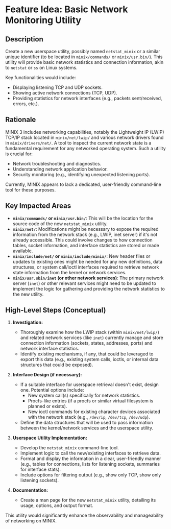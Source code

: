 # Feature Idea: Basic Network Monitoring Utility

## Description

Create a new userspace utility, possibly named `netstat_minix` or a similar unique identifier (to be located in `minix/commands/` or `minix/usr.bin/`). This utility will provide basic network statistics and connection information, akin to `netstat` or `ss` on Linux systems.

Key functionalities would include:

*   Displaying listening TCP and UDP sockets.
*   Showing active network connections (TCP, UDP).
*   Providing statistics for network interfaces (e.g., packets sent/received, errors, etc.).

## Rationale

MINIX 3 includes networking capabilities, notably the Lightweight IP (LWIP) TCP/IP stack located in `minix/net/lwip/` and various network drivers found in `minix/drivers/net/`. A tool to inspect the current network state is a fundamental requirement for any networked operating system. Such a utility is crucial for:

*   Network troubleshooting and diagnostics.
*   Understanding network application behavior.
*   Security monitoring (e.g., identifying unexpected listening ports).

Currently, MINIX appears to lack a dedicated, user-friendly command-line tool for these purposes.

## Key Impacted Areas

*   **`minix/commands/` or `minix/usr.bin/`**: This will be the location for the source code of the new `netstat_minix` utility.
*   **`minix/net/`**: Modifications might be necessary to expose the required information from the network stack (e.g., LWIP, inet server) if it's not already accessible. This could involve changes to how connection tables, socket information, and interface statistics are stored or made available.
*   **`minix/include/net/` or `minix/include/minix/`**: New header files or updates to existing ones might be needed for any new definitions, data structures, or system call/ioctl interfaces required to retrieve network state information from the kernel or network services.
*   **`minix/usr.sbin/inet` (or other network services)**: The primary network server (`inet`) or other relevant services might need to be updated to implement the logic for gathering and providing the network statistics to the new utility.

## High-Level Steps (Conceptual)

1.  **Investigation:**
    *   Thoroughly examine how the LWIP stack (within `minix/net/lwip/`) and related network services (like `inet`) currently manage and store connection information (sockets, states, addresses, ports) and network interface statistics.
    *   Identify existing mechanisms, if any, that could be leveraged to export this data (e.g., existing system calls, ioctls, or internal data structures that could be exposed).

2.  **Interface Design (if necessary):**
    *   If a suitable interface for userspace retrieval doesn't exist, design one. Potential options include:
        *   New system call(s) specifically for network statistics.
        *   Procfs-like entries (if a procfs or similar virtual filesystem is planned or exists).
        *   New ioctl commands for existing character devices associated with the network stack (e.g., `/dev/ip`, `/dev/tcp`, `/dev/udp`).
    *   Define the data structures that will be used to pass information between the kernel/network services and the userspace utility.

3.  **Userspace Utility Implementation:**
    *   Develop the `netstat_minix` command-line tool.
    *   Implement logic to call the new/existing interfaces to retrieve data.
    *   Format and display the information in a clear, user-friendly manner (e.g., tables for connections, lists for listening sockets, summaries for interface stats).
    *   Include options for filtering output (e.g., show only TCP, show only listening sockets).

4.  **Documentation:**
    *   Create a man page for the new `netstat_minix` utility, detailing its usage, options, and output format.

This utility would significantly enhance the observability and manageability of networking on MINIX.
